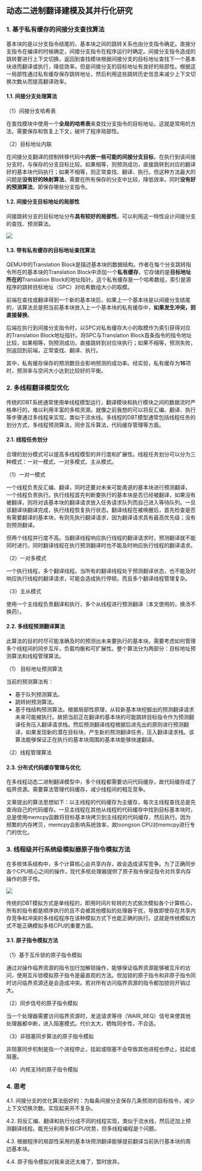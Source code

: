 ## 动态二进制翻译建模及其并行化研究

### 1. 基于私有缓存的间接分支查找算法

基本块的是以分支指令结尾的，基本块之间的跳转关系也由分支指令确定。直接分支指令在编译的时候确定，间接分支指令在程序运行时确定。间接分支指令造成的跳转要进行上下文切换，返回到查找模块根据间接分支的目标地址查找下一个基本块进而翻译或执行，降低效率。但是间接分支的目标地址有良好的局部性。根据这一局部性通过私有缓存保存跳转地址，然后利用这些跳转历史信息来减少上下文切换次数从而提高翻译效率。

#### 1.1. 间接分支处理算法

（1）间接分支哈希表

在查找模块中使用一个**全局的哈希表**来查找分支指令的目标地址。这就是常用的方法，需要保存和恢复上下文，破坏了程序局部性。

（2）目标地址内联

在间接分支翻译的控制转移代码中**内嵌一些可能的间接分支目标**，在执行到该间接分支时，与保存的分支目标比较。如果相等，则预测成功，直接跳转到对应的翻译好的基本块代码执行；如果不相等，则正常查找、翻译、执行。但这种方法最大的问题是**没有好的映射算法**，需要在所有保存的分支中比较，降低效率。同时**没有好的预测算法**，即保存哪些分支指令。

#### 1.2. 间接分支目标地址的局部性

间接跳转分支的目标地址分布**具有较好的局部性**。可以利用这一特性设计间接分支的查找、预测算法。

![](https://github.com/UtopianFuture/UtopianFuture.github.io/blob/master/image/10.1.png?raw=true)  

#### 1.3. 带有私有缓存的目标地址查找算法

QEMU中的Translation Block是描述基本块的数据结构。作者在每个分支跳转指令所在的基本块的Translation Block中添加一个**私有缓存**，它存储的是**目标地址所在的**Translation Block的地址指针。这个私有缓存是一个哈希数组，索引是源程序的跳转目标地址（SPC）对哈希数组大小的取模。

前端在查找或翻译得到一个新的基本块后，如果上一个基本块是以间接分支结尾的，该算法总是把当前基本块放入上一个基本块的私有缓存中，**如果发生冲突，则直接替换**。

后端在执行到间接分支指令时，以SPC对私有缓存大小的取模作为索引获得对应的Translation Block地址指针。将SPC与Translation Block首条指令的指令地址比较，如果相等，则预测成功，直接跳转到对应块执行；如果不相等，预测失败，则返回到前端，正常查找、翻译、执行。

其中，私有缓存保存的预测数目会影响预测的成功率。经实验，私有缓存为**16**项时，预测率与空间大小达到比较好的平衡。

### 2. 多线程翻译模型优化

传统的DBT系统通常使用单线程模型运行，翻译模块和执行模块之间的数据流时严格串行的，难以利用丰富的多核资源。就像之前我想的可以将反汇编、翻译、执行等步骤通过多线程来实现，类似于流水线。多线程的DBT模型通常包括线程任务的划分方式，多线程预测算法，同步互斥算法，代码缓存管理等方面。

#### 2.1. 线程任务划分

合理的划分模式可以提高多线程模型的并行度和扩展性。线程任务划分可以分为三种模式：一对一模式、一对多模式、主从模式。

（1）一对一模式

​     一个线程负责反汇编、翻译，同时还要对未来可能甬道的基本块进行预测翻译， 一个线程负责执行。执行线程首先判断要执行的基本块是否已经被翻译，如果没有被翻译，则将对该基本块的翻译请求放入任务请求队列而自己进入等待队列。一旦该翻译块翻译完成，执行线程恢复执行状态。翻译线程在被唤醒后，首先检查是否有需要翻译的基本块，有则先执行翻译请求，因为翻译请求具有最高优先级；没有则预测翻译。

但两个线程并行度不高。当翻译线程响应执行线程的翻译请求时，预测翻译就不能同时进行。同时翻译线程在执行预测翻译时也不能及时响应执行线程的翻译请求。

（2）一对多模式

一个执行线程，多个翻译线程。当所有的翻译线程处于预测翻译状态，也不能及时响应执行线程的翻译请求，可能会造成执行停顿。而且多个翻译线程管理复杂。

（3）主从模式

使用一个主线程负责翻译和执行，多个从线程进行预测翻译（本文使用的，换汤不换药）。

#### 2.2. 多线程预测翻译算法

此算法的目的时尽可能准确及时的预测出未来要执行的基本块。需要考虑如何管理多个线程间的同步互斥，负载均衡和可扩展性。整个算法分为两部分：目标地址预测算法和线程管理算法。

（1） 目标地址预测算法

当前的预测算法有：

- 基于队列预测算法。
- 跳转树预测算法。
- 基于栈结构预测算法。根据局部性原理，从较新基本块挖掘出的预测翻译请求未来可能被执行。故把当前正在翻译的基本块的可能跳转目标指令作为预测翻译任务压入翻译请求栈。然后预测翻译线程根据后进先出的原则进行预测翻译，如果发现新的潜在目标块，产生新的预测翻译任务，压入翻译请求栈。该算法能够保证正在执行的基本块周围的基本块能够快速翻译。

（2）线程管理算法

#### 2.3. 分布式代码缓存管理与优化

在多线程动态二进制翻译模型中，多个线程都需要访问代码缓存，故代码缓存成了临界资源。需要算法管理代码缓存，减少线程间的相互竞争。

文章提出的算法思想如下：以主线程的代码缓存为主缓存，每次主线程查找总是先查询自己的代码缓存。一旦主线程在其他从线程的代码缓存中找到目标基本块时，总是使用memcpy函数将目标基本块拷贝到主线程的代码缓存，然后执行。因为频繁的内存拷贝，memcpy会影响系统效率，故loongson CPU对memcpy进行专门的优化。

### 3. 线程级并行系统级模拟器原子指令模拟方法

在多核体系结构中，多个计算核心会共享内存，故会造成读写竞争。为了正确同步各个CPU核心之间的操作，现代多核处理器提供了原子指令保证指令对共享内存操作的原子性。

![](https://github.com/UtopianFuture/UtopianFuture.github.io/blob/master/image/10.2.png?raw=true)

传统的DBT模拟方式是单线程的，即用时间片轮转的方式依次模拟各个计算核心，所有的指令都是顺序执行的且不会被其他模拟的处理器干扰，导致即使存在共享内存竞争和冲突的多线程程序在该种模拟方式下也能正确的执行。这就是传统模拟方式不能正确模拟多核CPU的重要方面。

#### 3.1. 原子指令模拟方法

（1）基于互斥锁的原子指令模拟

通过对操作临界资源的指令加行加解锁操作，能够保证临界资源能够被互斥的访问，使用互斥锁模拟原子指令是最直观的方法。但加锁的原子指令和非原子指令同时访问临界资源还是会造成冲突。若对所有访问临界资源的指令都加锁则开销过大。

（2）同步信号的原子指令模拟

当一个处理器需要访问临界资源时，发送请求等待（WAIR_REQ）信号来使其他处理器都中断，进入阻塞模式。代价太大，牺牲同步性，不合适。

（3）非阻塞同步算法的原子指令模拟

非阻塞同步机制是指一个进程停止，挂起或阻塞不会导致其他进程也停止，挂起或阻塞。

（4）内核支持的原子指令模拟

### 4. 思考

4.1. 间接分支的优化算法挺好的：为每条间接分支保存几条预测的目标指令，减少上下文切换次数。实现起来并不复杂。

4.2. 将反汇编、翻译和执行分成不同的线程实现，类似于流水线，然后还加上预测翻译线程。能充分利用多核CPU优势，但多线程编程是个问题。

4.3. 根据程序的局部性采用的基本块预测翻译能够提前翻译当前执行基本块的周边基本块。

4.4. 原子指令模拟对我来说还太难了，暂时放弃。